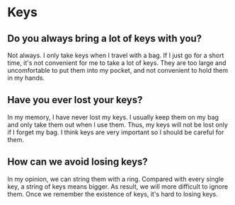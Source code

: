 # Keys

## Do you always bring a lot of keys with you?

Not always. I only take keys when I travel with a bag. If I just go for a short time, it's not convenient for me to take a lot of keys. They are too large and uncomfortable to put them into my pocket, and not convenient to hold them in my hands.

## Have you ever lost your keys?

In my memory, I have never lost my keys. I usually keep them on my bag and only take them out when I use them. Thus, my keys will not be lost only if I forget my bag. I think keys are very important so I should be careful for them.

## How can we avoid losing keys?

In my opinion, we can string them with a ring. Compared with every single key, a string of keys means bigger. As result, we will more difficult to ignore them. Once we remember the existence of keys, it's hard to losing keys.

